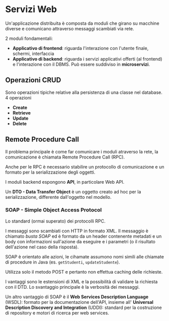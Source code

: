 # Servizi Web

Un'applicazione distribuita è composta da moduli che girano su macchine diverse e comunicano attraverso messaggi scambiati via rete.

2 moduli fondamentali:

- __Applicativo di frontend__: riguarda l'interazione con l'utente finale, schermi, interfaccia
- __Applicativo di backend__: riguarda i servizi applicativi offerti (al frontend) e l'interazione con il DBMS. Può essere suddiviso in __microservizi__.

## Operazioni CRUD

Sono operazioni tipiche relative alla persistenza di una classe nel database. 4 operazioni

- __Create__
- __Retrieve__
- __Update__
- __Delete__

## Remote Procedure Call

Il problema principale è come far comunicare i moduli atraverso la rete, la comunicazione è chiamata Remote Procedure Call (RPC).

Anche per le RPC è necessario stabilire un protocollo di comunicazione e un formato per la serializzazione degli oggetti.

I moduli backend espongono __API__, in particolare Web API.

Un __DTO - Data Transfer Object__ è un oggetto creato ad hoc per la serializzazione, differente dall'oggetto nel modello.

### SOAP - Simple Object Access Protocol

Lo standard (ormai superato) dei protocolli RPC.

I messaggi sono scambiati con HTTP in formato XML. Il messaggio è chiamato _busta SOAP_ ed è formato da un header contenente metadati e un body con informazioni sull'azione da eseguire e i parametri (o il risultato dell'azione nel caso della risposta).

SOAP è orientato alle azioni, le cihamate assumono nomi simili alle chiamate di procedure in Java (es. `getStudenti`, `updateStudente`).

Utilizza solo il metodo POST e pertanto non effettua caching delle richieste.

I vantaggi sono le estensioni di XML e la possibilità di validare la richiesta con il DTD. Lo svantaggio principale è la verbosità dei messaggi.

Un altro vantaggio di SOAP è il __Web Services Description Language__ (WSDL): formato per la documentazione dell'API, insieme all' __Universal Description Discovery and Integration__ (UDDI): standard per la costruzione di repository e motori di ricerca per web services.
